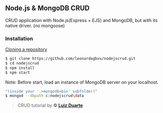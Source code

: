 ## Node.js & MongoDB CRUD

CRUD application with Node.js(Express + EJS) and MongoDB, but with its native driver. (no mongoose)

### Installation

[Cloning a repository](https://docs.github.com/en/github/creating-cloning-and-archiving-repositories/cloning-a-repository)
```bash
$ git clone https://github.com/leonardogbxv/nodejscrud.git
$ cd nodejscrud
$ npm install
$ npm start
```

Note: Before start, load an instance of MongoDB server on your localhost.
```bash
"(inside your '.>mongodb>bin' subfolder)"
$ mongod --dbpath c:nodejscrud\data
```

> CRUD tutorial by **&copy; [Luiz Duarte](https://github.com/luiztools)**